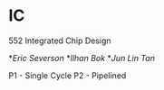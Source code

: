 # IC
552 Integrated Chip Design

**Eric Severson*
**Ilhan Bok*
**Jun Lin Tan*

P1 - Single Cycle
P2 - Pipelined
